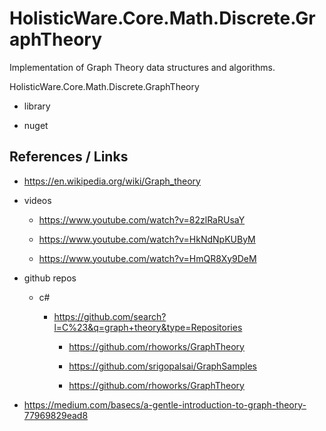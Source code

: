 # HolisticWare.Core.Math.Discrete.GraphTheory

Implementation of Graph Theory data structures and algorithms.

HolisticWare.Core.Math.Discrete.GraphTheory

*   library

*   nuget



## References / Links

*   https://en.wikipedia.org/wiki/Graph_theory

*   videos

    *   https://www.youtube.com/watch?v=82zlRaRUsaY
    
    *   https://www.youtube.com/watch?v=HkNdNpKUByM
    
    *   https://www.youtube.com/watch?v=HmQR8Xy9DeM
    
*   github repos 

    *   c#

        *   https://github.com/search?l=C%23&q=graph+theory&type=Repositories

            *   https://github.com/rhoworks/GraphTheory

            *   https://github.com/srigopalsai/GraphSamples

            *   https://github.com/rhoworks/GraphTheory
        


*   https://medium.com/basecs/a-gentle-introduction-to-graph-theory-77969829ead8

